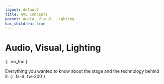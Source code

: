 ```yaml
---
layout: default
title: AVL Concepts
parent: Audio, Visual, Lighting
has_children: true
---
```


# Audio, Visual, Lighting
{: .no_toc }

Everything you wanted to know about the stage and the technology behind it.
{: .fs-6 .fw-300 }